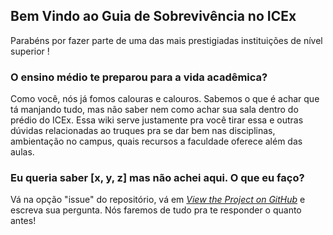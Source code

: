 ## Bem Vindo ao Guia de Sobrevivência no ICEx 

Parabéns por fazer parte de uma das mais prestigiadas instituições de nível superior !

### O ensino médio te preparou para a vida acadêmica?

Como você, nós já fomos calouras e calouros. Sabemos o que é achar que tá manjando tudo, mas não saber nem como achar sua sala dentro do prédio do ICEx. Essa wiki serve justamente pra você tirar essa e outras dúvidas relacionadas ao truques pra se dar bem nas disciplinas, ambientação no campus, quais recursos a faculdade oferece além das aulas.

### Eu queria saber [x, y, z] mas não achei aqui. O que eu faço?
Vá na opção "issue" do repositório, vá em [_View the Project on GitHub_](girls-support-girls/survival-guide) e escreva sua pergunta. Nós faremos de tudo pra te responder o quanto antes!
